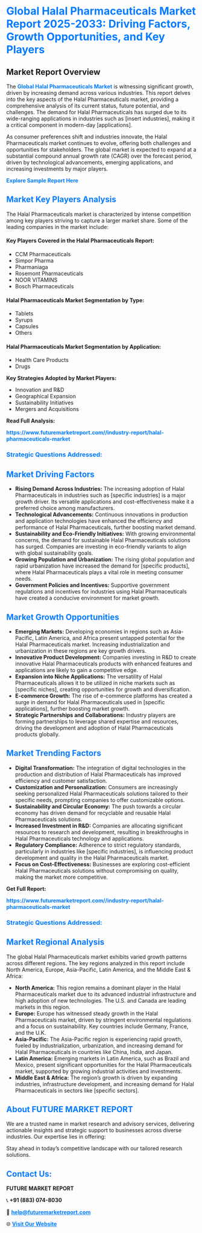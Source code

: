 <h1 style="color: #007BFF;">Global Halal Pharmaceuticals Market Report 2025-2033: Driving Factors, Growth Opportunities, and Key Players</h1>

<section id="overview">
<h2>Market Report Overview</h2>
<p>The <a href="https://www.futuremarketreport.com//industry-report/halal-pharmaceuticals-market" style="color: #007BFF; text-decoration: none;"><strong>Global Halal Pharmaceuticals Market</strong></a> is witnessing significant growth, driven by increasing demand across various industries. This report delves into the key aspects of the Halal Pharmaceuticals market, providing a comprehensive analysis of its current status, future potential, and challenges. The demand for Halal Pharmaceuticals has surged due to its wide-ranging applications in industries such as [insert industries], making it a critical component in modern-day [applications].</p>
<p>As consumer preferences shift and industries innovate, the Halal Pharmaceuticals market continues to evolve, offering both challenges and opportunities for stakeholders. The global market is expected to expand at a substantial compound annual growth rate (CAGR) over the forecast period, driven by technological advancements, emerging applications, and increasing investments by major players.</p>
</section>

<section id="overview">
<p><a href="https://www.futuremarketreport.com//request-sample/reportId=80411" style="color: #007BFF; text-decoration: none;"><strong>Explore Sample Report Here</strong></a></p>
</section>

<section id="key-players">
<h2 style="color: #007BFF;">Market Key Players Analysis</h2>
<p>The Halal Pharmaceuticals market is characterized by intense competition among key players striving to capture a larger market share. Some of the leading companies in the market include:</p>
<h4>Key Players Covered in the Halal Pharmaceuticals Report:</h4>
<ul><li>CCM Pharmaceuticals</li><li>Simpor Pharma</li><li>Pharmaniaga</li><li>Rosemont Pharmaceuticals</li><li>NOOR VITAMINS</li><li>Bosch Pharmaceuticals</li></ul>
<h4>Halal Pharmaceuticals Market Segmentation by Type:</h4>
<ul><li>Tablets</li><li>Syrups</li><li>Capsules</li><li>Others</li></ul>

<h4>Halal Pharmaceuticals Market Segmentation by Application:</h4>
<ul><li>Health Care Products</li><li>Drugs</li></ul>
<p><strong>Key Strategies Adopted by Market Players:</strong></p>
<ul>
<li>Innovation and R&D</li>
<li>Geographical Expansion</li>
<li>Sustainability Initiatives</li>
<li>Mergers and Acquisitions</li>
</ul>
</section>

<section>
<p><strong>Read Full Analysis: </strong></p><a href="https://www.futuremarketreport.com//industry-report/halal-pharmaceuticals-market" style="color: #007BFF; text-decoration: none;"><strong>https://www.futuremarketreport.com//industry-report/halal-pharmaceuticals-market</strong></a>
<h3 style="color: #007BFF;">Strategic Questions Addressed:</h3>
</section>

<section id="driving-factors">
<h2 style="color: #007BFF;">Market Driving Factors</h2>
<ul>
<li><strong>Rising Demand Across Industries:</strong> The increasing adoption of Halal Pharmaceuticals in industries such as [specific industries] is a major growth driver. Its versatile applications and cost-effectiveness make it a preferred choice among manufacturers.</li>
<li><strong>Technological Advancements:</strong> Continuous innovations in production and application technologies have enhanced the efficiency and performance of Halal Pharmaceuticals, further boosting market demand.</li>
<li><strong>Sustainability and Eco-Friendly Initiatives:</strong> With growing environmental concerns, the demand for sustainable Halal Pharmaceuticals solutions has surged. Companies are investing in eco-friendly variants to align with global sustainability goals.</li>
<li><strong>Growing Population and Urbanization:</strong> The rising global population and rapid urbanization have increased the demand for [specific products], where Halal Pharmaceuticals plays a vital role in meeting consumer needs.</li>
<li><strong>Government Policies and Incentives:</strong> Supportive government regulations and incentives for industries using Halal Pharmaceuticals have created a conducive environment for market growth.</li>
</ul>
</section>

<section id="growth-opportunities">
<h2 style="color: #007BFF;">Market Growth Opportunities</h2>
<ul>
<li><strong>Emerging Markets:</strong> Developing economies in regions such as Asia-Pacific, Latin America, and Africa present untapped potential for the Halal Pharmaceuticals market. Increasing industrialization and urbanization in these regions are key growth drivers.</li>
<li><strong>Innovative Product Development:</strong> Companies investing in R&D to create innovative Halal Pharmaceuticals products with enhanced features and applications are likely to gain a competitive edge.</li>
<li><strong>Expansion into Niche Applications:</strong> The versatility of Halal Pharmaceuticals allows it to be utilized in niche markets such as [specific niches], creating opportunities for growth and diversification.</li>
<li><strong>E-commerce Growth:</strong> The rise of e-commerce platforms has created a surge in demand for Halal Pharmaceuticals used in [specific applications], further boosting market growth.</li>
<li><strong>Strategic Partnerships and Collaborations:</strong> Industry players are forming partnerships to leverage shared expertise and resources, driving the development and adoption of Halal Pharmaceuticals products globally.</li>
</ul>
</section>

<section id="trending-factors">
<h2 style="color: #007BFF;">Market Trending Factors</h2>
<ul>
<li><strong>Digital Transformation:</strong> The integration of digital technologies in the production and distribution of Halal Pharmaceuticals has improved efficiency and customer satisfaction.</li>
<li><strong>Customization and Personalization:</strong> Consumers are increasingly seeking personalized Halal Pharmaceuticals solutions tailored to their specific needs, prompting companies to offer customizable options.</li>
<li><strong>Sustainability and Circular Economy:</strong> The push towards a circular economy has driven demand for recyclable and reusable Halal Pharmaceuticals solutions.</li>
<li><strong>Increased Investment in R&D:</strong> Companies are allocating significant resources to research and development, resulting in breakthroughs in Halal Pharmaceuticals technology and applications.</li>
<li><strong>Regulatory Compliance:</strong> Adherence to strict regulatory standards, particularly in industries like [specific industries], is influencing product development and quality in the Halal Pharmaceuticals market.</li>
<li><strong>Focus on Cost-Effectiveness:</strong> Businesses are exploring cost-efficient Halal Pharmaceuticals solutions without compromising on quality, making the market more competitive.</li>
</ul>
</section>

<section>
<p><strong>Get Full Report: </strong></p><a href="https://www.futuremarketreport.com//industry-report/halal-pharmaceuticals-market" style="color: #007BFF; text-decoration: none;"><strong>https://www.futuremarketreport.com//industry-report/halal-pharmaceuticals-market</strong></a>
<h3 style="color: #007BFF;">Strategic Questions Addressed:</h3>
</section>


<section id="regional-analysis">
<h2 style="color: #007BFF;">Market Regional Analysis</h2>
<p>The global Halal Pharmaceuticals market exhibits varied growth patterns across different regions. The key regions analyzed in this report include North America, Europe, Asia-Pacific, Latin America, and the Middle East & Africa:</p>
<ul>
<li><strong>North America:</strong> This region remains a dominant player in the Halal Pharmaceuticals market due to its advanced industrial infrastructure and high adoption of new technologies. The U.S. and Canada are leading markets in this region.</li>
<li><strong>Europe:</strong> Europe has witnessed steady growth in the Halal Pharmaceuticals market, driven by stringent environmental regulations and a focus on sustainability. Key countries include Germany, France, and the U.K.</li>
<li><strong>Asia-Pacific:</strong> The Asia-Pacific region is experiencing rapid growth, fueled by industrialization, urbanization, and increasing demand for Halal Pharmaceuticals in countries like China, India, and Japan.</li>
<li><strong>Latin America:</strong> Emerging markets in Latin America, such as Brazil and Mexico, present significant opportunities for the Halal Pharmaceuticals market, supported by growing industrial activities and investments.</li>
<li><strong>Middle East & Africa:</strong> The region’s growth is driven by expanding industries, infrastructure development, and increasing demand for Halal Pharmaceuticals in sectors like [specific sectors].</li>
</ul>
</section>

<footer>
<h2 style="color: #007BFF;">About FUTURE MARKET REPORT</h2>
<p>We are a trusted name in market research and advisory services, delivering actionable insights and strategic support to businesses across diverse industries. Our expertise lies in offering:</p>

<p>Stay ahead in today’s competitive landscape with our tailored research solutions.</p>

<h2 style="color: #007BFF;">Contact Us:</h2>
<p><strong>FUTURE MARKET REPORT</strong></p>
<p>📞 <strong>+91 (883) 074-8030</strong></p>
<p>📧 <strong><a href="mailto:help@futuremarketreport.com" style="color: #007BFF;">help@futuremarketreport.com</a></strong></p>
<p>🌐 <strong><a href="https://www.futuremarketreport.com/" style="color: #007BFF;">Visit Our Website</a></strong></p>
</footer>